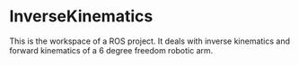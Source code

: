 # InverseKinematics
This is the workspace of a ROS project. It deals with inverse kinematics and forward kinematics of a 6 degree freedom robotic arm.
